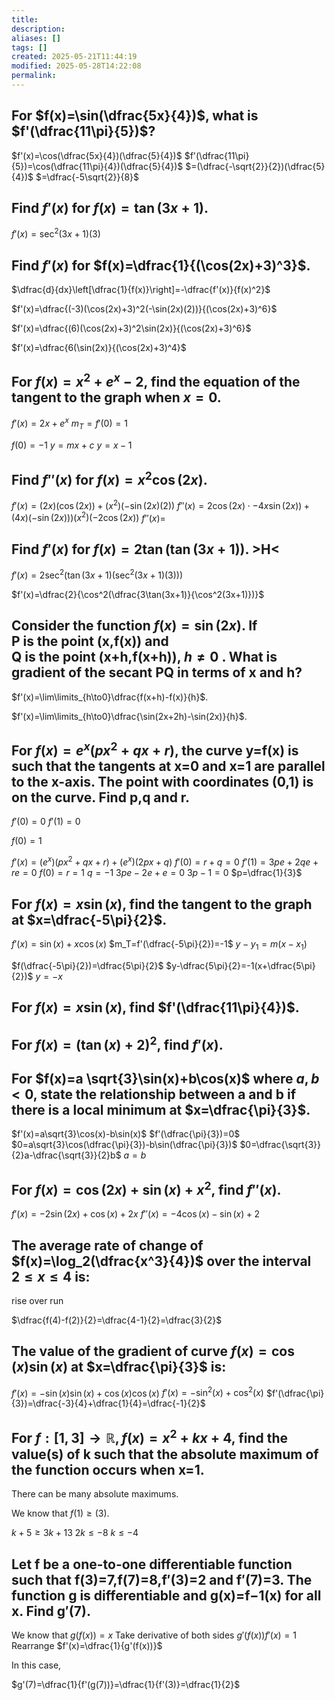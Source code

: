 ```yaml
---
title: 
description: 
aliases: []
tags: []
created: 2025-05-21T11:44:19
modified: 2025-05-28T14:22:08
permalink:
---
```


## For $f(x)=\sin(\dfrac{5x}{4})$, what is $f'(\dfrac{11\pi}{5})$?

$f'(x)=\cos(\dfrac{5x}{4})(\dfrac{5}{4})$
$f'(\dfrac{11\pi}{5})=\cos(\dfrac{11\pi}{4})(\dfrac{5}{4})$
$=(\dfrac{-\sqrt{2}}{2})(\dfrac{5}{4})$
$=\dfrac{-5\sqrt{2}}{8}$

## Find $f'(x)$ for $f(x)=\tan(3x+1)$.

$f'(x)=\sec^2(3x+1)(3)$

## Find $f'(x)$ for $f(x)=\dfrac{1}{(\cos(2x)+3)^3}$.

$\dfrac{d}{dx}\left[\dfrac{1}{f(x)}\right]=-\dfrac{f'(x)}{f(x)^2}$

$f'(x)=\dfrac{(-3)(\cos(2x)+3)^2(-\sin(2x)(2))}{(\cos(2x)+3)^6}$

$f'(x)=\dfrac{(6)(\cos(2x)+3)^2\sin(2x)}{(\cos(2x)+3)^6}$

$f'(x)=\dfrac{6(\sin(2x)}{(\cos(2x)+3)^4}$

## For $f(x)=x^2+e^x-2$, find the equation of the tangent to the graph when $x=0$.

$f'(x)=2x+e^x$
$m_T=f'(0)=1$

$f(0)=-1$
$y=mx+c$
$y=x-1$

## Find $f''(x)$ for $f(x)=x^2\cos(2x)$.

$f'(x)=(2x)(\cos(2x))+(x^2)(-\sin(2x)(2))$
$f''(x)=2\cos(2x)\cdot -4x\sin(2x))+(4x)(-\sin(2x)))(x^2)(-2\cos(2x))$
$f''(x)=$

## Find $f'(x)$ for $f(x)=2\tan(\tan(3x+1))$. >H<

$f'(x)=2\sec^2(\tan(3x+1)(\sec^2(3x+1)(3)))$

$f'(x)=\dfrac{2}{\cos^2(\dfrac{3\tan(3x+1)}{\cos^2(3x+1)})}$

## Consider the function $f(x)=\sin(2x)$. If P is the point (x,f(x)) and Q is the point (x+h,f(x+h)), $h\neq0$ . What is gradient of the secant PQ in terms of x and h?

$f'(x)=\lim\limits_{h\to0}\dfrac{f(x+h)-f(x)}{h}$.

$f'(x)=\lim\limits_{h\to0}\dfrac{\sin(2x+2h)-\sin(2x)}{h}$.

## For $f(x)=e^x(px^2+qx+r)$, the curve y=f(x) is such that the tangents at x=0 and x=1 are parallel to the x-axis. The point with coordinates (0,1) is on the curve. Find p,q and r.

$f'(0)=0$
$f'(1)=0$

$f(0)=1$

$f'(x)=(e^x)(px^2+qx+r)+(e^x)(2px+q)$
$f'(0)=r+q=0$
$f'(1)=3pe+2qe+re=0$
$f(0)=r=1$
$q=-1$
$3pe-2e+e=0$
$3p-1=0$
$p=\dfrac{1}{3}$

## For $f(x)=x\sin(x)$, find the tangent to the graph at $x=\dfrac{-5\pi}{2}$.

$f'(x)=\sin(x)+x\cos(x)$
$m_T=f'(\dfrac{-5\pi}{2})=-1$
$y-y_1=m(x-x_1)$

$f(\dfrac{-5\pi}{2})=\dfrac{5\pi}{2}$
$y-\dfrac{5\pi}{2}=-1(x+\dfrac{5\pi}{2})$
$y=-x$

## For $f(x)=x\sin(x)$, find $f'(\dfrac{11\pi}{4})$.

## For $f(x)=(\tan(x)+2)^2$, find $f'(x)$.

## For $f(x)=a \sqrt{3}\sin(x)+b\cos(x)$ where $a,b<0$, state the relationship between a and b if there is a local minimum at $x=\dfrac{\pi}{3}$.

$f'(x)=a\sqrt{3}\cos(x)-b\sin(x)$
$f'(\dfrac{\pi}{3})=0$
$0=a\sqrt{3}\cos(\dfrac{\pi}{3})-b\sin(\dfrac{\pi}{3})$
$0=\dfrac{\sqrt{3}}{2}a-\dfrac{\sqrt{3}}{2}b$
$a=b$

## For $f(x)=\cos(2x)+\sin(x)+x^2$, find $f''(x)$.

$f'(x)=-2\sin(2x)+\cos(x)+2x$
$f''(x)=-4\cos(x)-\sin(x)+2$

## The average rate of change of $f(x)=\log_2(\dfrac{x^3}{4})$ over the interval $2\leq x\leq4$ is:

rise over run

$\dfrac{f(4)-f(2)}{2}=\dfrac{4-1}{2}=\dfrac{3}{2}$

## The value of the gradient of curve $f(x)=\cos(x)\sin(x)$ at $x=\dfrac{\pi}{3}$ is:

$f'(x)=-\sin(x)\sin(x)+\cos(x)\cos(x)$
$f'(x)=-\sin^2(x)+\cos^2(x)$
$f'(\dfrac{\pi}{3})=\dfrac{-3}{4}+\dfrac{1}{4}=\dfrac{-1}{2}$

## For $f:[1,3]→\mathbb{R},f(x)=x^2+kx+4$, find the value(s) of k such that the absolute maximum of the function occurs when x=1.

There can be many absolute maximums.

We know that $f(1)\geq(3)$.

$k+5\geq3k+13$
$2k\leq-8$
$k\leq-4$

## Let f be a one-to-one differentiable function such that f(3)=7,f(7)=8,f′(3)=2 and f′(7)=3. The function g is differentiable and g(x)=f−1(x) for all x.  Find g′(7).

We know that $g(f(x))=x$
Take derivative of both sides
$g'(f(x))f'(x)=1$
Rearrange
$f'(x)=\dfrac{1}{g'(f(x))}$

In this case,

$g'(7)=\dfrac{1}{f'(g(7))}=\dfrac{1}{f'(3)}=\dfrac{1}{2}$
